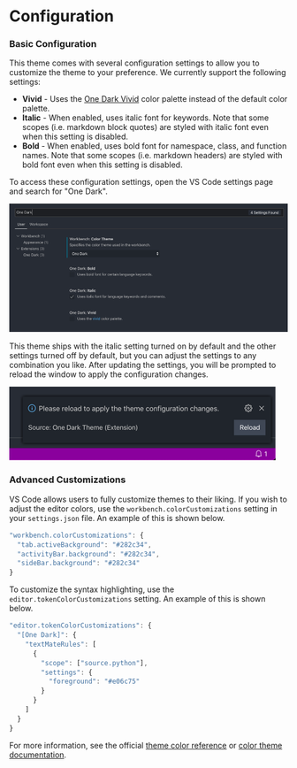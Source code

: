 # Configuration

### Basic Configuration

This theme comes with several configuration settings to allow you to customize the theme to your preference. We currently support the following settings:

* **Vivid** - Uses the [One Dark Vivid](https://atom.io/themes/one-dark-vivid-syntax) color palette instead of the default color palette.
* **Italic** - When enabled, uses italic font for keywords. Note that some scopes \(i.e. markdown block quotes\) are styled with italic font even when this setting is disabled.
* **Bold** - When enabled, uses bold font for namespace, class, and function names. Note that some scopes \(i.e. markdown headers\) are styled with bold font even when this setting is disabled.

To access these configuration settings, open the VS Code settings page and search for "One Dark".

![Theme settings](../.gitbook/assets/2019-10-26_11-41-02.png)

This theme ships with the italic setting turned on by default and the other settings turned off by default, but you can adjust the settings to any combination you like.  After updating the settings, you will be prompted to reload the window to apply the configuration changes.

![Theme settings reload prompt](../.gitbook/assets/2019-10-26_12-19-19.png)

### Advanced Customizations

VS Code allows users to fully customize themes to their liking.  If you wish to adjust the editor colors, use the `workbench.colorCustomizations` setting in your `settings.json` file.  An example of this is shown below.

```javascript
"workbench.colorCustomizations": {
  "tab.activeBackground": "#282c34",
  "activityBar.background": "#282c34",
  "sideBar.background": "#282c34"
}
```

To customize the syntax highlighting, use the `editor.tokenColorCustomizations` setting.  An example of this is shown below.

```javascript
"editor.tokenColorCustomizations": {
  "[One Dark]": {
    "textMateRules": [
      {
        "scope": ["source.python"],
        "settings": {
          "foreground": "#e06c75"
        }
      }
    ]
  }
}
```

For more information, see the official [theme color reference](https://code.visualstudio.com/docs/getstarted/theme-color-reference) or [color theme documentation](https://code.visualstudio.com/docs/getstarted/themes).

